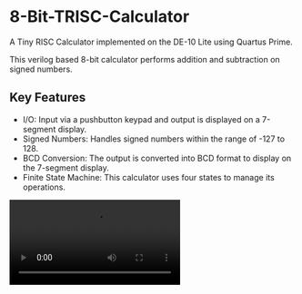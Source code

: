 # 8-Bit-TRISC-Calculator
A Tiny RISC Calculator implemented on the DE-10 Lite using Quartus Prime.

This verilog based 8-bit calculator performs addition and subtraction on signed numbers.

## Key Features
- I/O: Input via a pushbutton keypad and output is displayed on a 7-segment display.
- Signed Numbers: Handles signed numbers within the range of -127 to 128.
- BCD Conversion: The output is converted into BCD format to display on the 7-segment display.
- Finite State Machine: This calculator uses four states to manage its operations.

<video src='IMG_245.MOV'>

